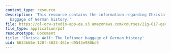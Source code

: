 ```yaml
---
content_type: resource
description: 'This resource contains the information regarding Christa Wolf: The leftover
  baggage of German history.'
file: https://ol-ocw-studio-app-qa.s3.amazonaws.com/courses/21g-017-germany-and-its-european-context-fall-2002/6634b66e120f5623461ed9543e980bd9_MIT21G_017F02_lec_7_2.pdf
file_type: application/pdf
resourcetype: Document
title: 'Christa Wolf: The leftover baggage of German history'
uid: 6634b66e-120f-5623-461e-d9543e980bd9
---
```

